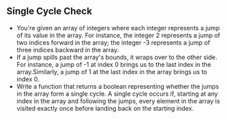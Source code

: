 ## Single Cycle Check

- You're given an array of integers where each integer represents a jump of its value in the array. For instance, the integer 2 represents a jump of two indices forward in the array; the integer -3 represents a jump of three indices backward in the array.
- If a jump spills past the array's bounds, it wraps over to the other side. For instance, a jump of -1 at index 0 brings us to the last index in the array.Similarly, a jump of 1 at the last index in the array brings us to index 0.
- Write a function that returns a boolean representing whether the jumps in the array form a single cycle. A single cycle occurs if, starting at any index in the array and following the jumps, every element in the array is visited exactly once before landing back on the starting index.
